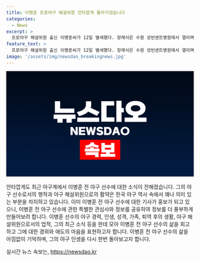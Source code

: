 ```yaml
---
title: 이병훈 프로야구 해설위원 안타깝게 돌아가셨습니다
categories:
  - News
excerpt: >
  프로야구 해설위원 출신 이병훈씨가 12일 별세했다. 장례식은 수원 성빈센트병원에서 열리며 발인은 14일 오전 5시로 예정돼 있다. 이병훈씨는 LG를 시작으로 해태, 삼성에서 뛰었고, 교통사고 후 은퇴했다. 그는 KBO 리그에서 8시즌 동안 0.267의 타율, 38홈런, 169타점을 기록했으며, 은퇴 후에는 방송 및 해설 분야에서 활약했다.
feature_text: >
  프로야구 해설위원 출신 이병훈씨가 12일 별세했다. 장례식은 수원 성빈센트병원에서 열리며 발인은 14일 오전 5시로 예정돼 있다. 이병훈씨는 LG를 시작으로 해태, 삼성에서 뛰었고, 교통사고 후 은퇴했다. 그는 KBO 리그에서 8시즌 동안 0.267의 타율, 38홈런, 169타점을 기록했으며, 은퇴 후에는 방송 및 해설 분야에서 활약했다.
image: '/assets/img/newsdao_breakingnews.jpg'
---
```


<p><img src="/assets/img/newsdao_breakingnews.jpg" alt="implanttips 속보" /></p>

<p>안타깝게도 최근 야구계에서 이병훈 전 야구 선수에 대한 소식이 전해졌습니다. 그의 야구 선수로서의 행적과 야구 해설위원으로의 활약은 한국 야구 역사 속에서 꽤나 의미 있는 부분을 차지하고 있습니다. 이미 이병훈 전 야구 선수에 대한 기사가 홍보가 되고 있으니, 이병훈 전 야구 선수에 관한 특별한 관심사와 정보를 공유하여 정보를 더 풍부하게 만들어보려 합니다. 이병훈 선수의 야구 경력, 인생, 성격, 가족, 퇴역 후의 생활, 야구 해설위원으로서의 업적, 그의 최근 소식 등을 한데 모아 이병훈 전 야구 선수의 삶을 회고하고 그에 대한 경외와 애도의 마음을 표현하고자 합니다. 이병훈 전 야구 선수의 삶을 아낌없이 기억하며, 그의 야구 인생을 다시 한번 돌아보고자 합니다.</p>
실시간 뉴스 속보는, <a href="https://newsdao.kr" rel="dofollow">https://newsdao.kr</a>


